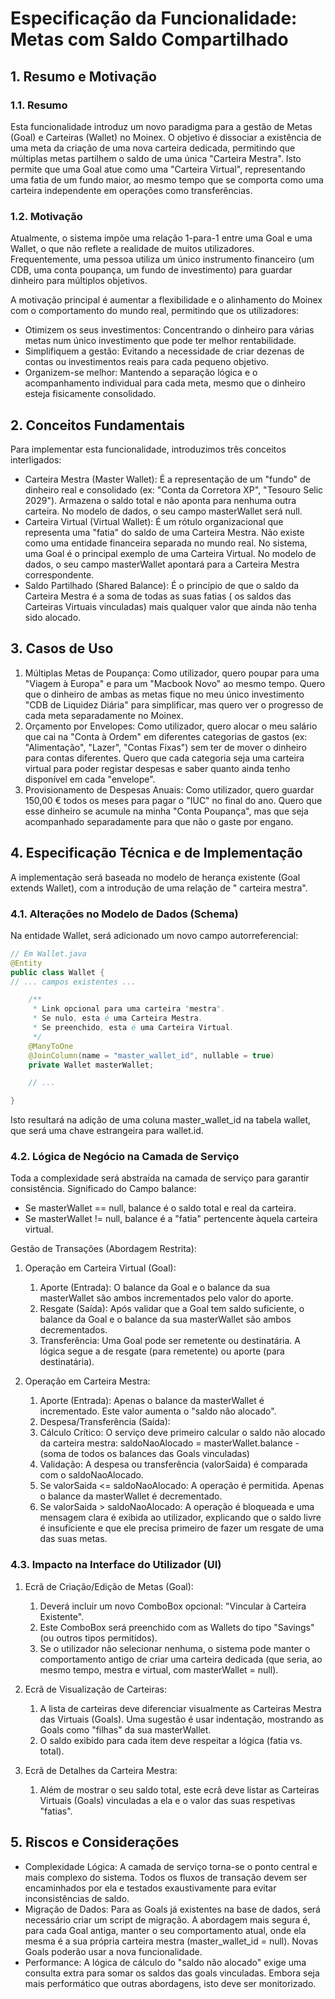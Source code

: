 # Especificação da Funcionalidade: Metas com Saldo Compartilhado
## 1. Resumo e Motivação

### 1.1. Resumo

Esta funcionalidade introduz um novo paradigma para a gestão de Metas (Goal) e Carteiras (Wallet) no Moinex. O objetivo
é dissociar a existência de uma meta da criação de uma nova carteira dedicada, permitindo que múltiplas metas partilhem
o saldo de uma única "Carteira Mestra". Isto permite que uma Goal atue como uma "Carteira Virtual", representando uma
fatia de um fundo maior, ao mesmo tempo que se comporta como uma carteira independente em operações como transferências.

### 1.2. Motivação

Atualmente, o sistema impõe uma relação 1-para-1 entre uma Goal e uma Wallet, o que não reflete a realidade de muitos
utilizadores. Frequentemente, uma pessoa utiliza um único instrumento financeiro (um CDB, uma conta poupança, um fundo
de investimento) para guardar dinheiro para múltiplos objetivos.

A motivação principal é aumentar a flexibilidade e o alinhamento do Moinex com o comportamento do mundo real, permitindo
que os utilizadores:

- Otimizem os seus investimentos: Concentrando o dinheiro para várias metas num único investimento que pode ter melhor
  rentabilidade.
- Simplifiquem a gestão: Evitando a necessidade de criar dezenas de contas ou investimentos reais para cada pequeno
  objetivo.
- Organizem-se melhor: Mantendo a separação lógica e o acompanhamento individual para cada meta, mesmo que o dinheiro
  esteja fisicamente consolidado.

## 2. Conceitos Fundamentais

Para implementar esta funcionalidade, introduzimos três conceitos interligados:

- Carteira Mestra (Master Wallet): É a representação de um "fundo" de dinheiro real e consolidado (ex: "Conta da
  Corretora XP", "Tesouro Selic 2029"). Armazena o saldo total e não aponta para nenhuma outra carteira. No modelo de
  dados, o seu campo masterWallet será null.
- Carteira Virtual (Virtual Wallet): É um rótulo organizacional que representa uma "fatia" do saldo de uma Carteira
  Mestra. Não existe como uma entidade financeira separada no mundo real. No sistema, uma Goal é o principal exemplo de
  uma Carteira Virtual. No modelo de dados, o seu campo masterWallet apontará para a Carteira Mestra correspondente.
- Saldo Partilhado (Shared Balance): É o princípio de que o saldo da Carteira Mestra é a soma de todas as suas fatias (
  os saldos das Carteiras Virtuais vinculadas) mais qualquer valor que ainda não tenha sido alocado.

## 3. Casos de Uso

1. Múltiplas Metas de Poupança: Como utilizador, quero poupar para uma "Viagem à Europa" e para um "Macbook Novo" ao
   mesmo tempo. Quero que o dinheiro de ambas as metas fique no meu único investimento "CDB de Liquidez Diária" para
   simplificar, mas quero ver o progresso de cada meta separadamente no Moinex.
2. Orçamento por Envelopes: Como utilizador, quero alocar o meu salário que cai na "Conta à Ordem" em diferentes
   categorias de gastos (ex: "Alimentação", "Lazer", "Contas Fixas") sem ter de mover o dinheiro para contas diferentes.
   Quero que cada categoria seja uma carteira virtual para poder registar despesas e saber quanto ainda tenho disponível
   em cada "envelope".
3. Provisionamento de Despesas Anuais: Como utilizador, quero guardar 150,00 € todos os meses para pagar o "IUC" no
   final do ano. Quero que esse dinheiro se acumule na minha "Conta Poupança", mas que seja acompanhado separadamente
   para que não o gaste por engano.

## 4. Especificação Técnica e de Implementação

A implementação será baseada no modelo de herança existente (Goal extends Wallet), com a introdução de uma relação de "
carteira mestra".

### 4.1. Alterações no Modelo de Dados (Schema)

Na entidade Wallet, será adicionado um novo campo autorreferencial:

```java
// Em Wallet.java
@Entity
public class Wallet {
// ... campos existentes ...

    /**
     * Link opcional para uma carteira "mestra".
     * Se nulo, esta é uma Carteira Mestra.
     * Se preenchido, esta é uma Carteira Virtual.
     */
    @ManyToOne
    @JoinColumn(name = "master_wallet_id", nullable = true)
    private Wallet masterWallet;

    // ...

}
```

Isto resultará na adição de uma coluna master_wallet_id na tabela wallet, que será uma chave estrangeira para wallet.id.

### 4.2. Lógica de Negócio na Camada de Serviço

Toda a complexidade será abstraída na camada de serviço para garantir consistência.
Significado do Campo balance:

- Se masterWallet == null, balance é o saldo total e real da carteira.
- Se masterWallet != null, balance é a "fatia" pertencente àquela carteira virtual.

Gestão de Transações (Abordagem Restrita):

1. Operação em Carteira Virtual (Goal):
    1. Aporte (Entrada): O balance da Goal e o balance da sua masterWallet são ambos incrementados pelo valor do aporte.
    2. Resgate (Saída): Após validar que a Goal tem saldo suficiente, o balance da Goal e o balance da sua masterWallet
       são ambos decrementados.
    3. Transferência: Uma Goal pode ser remetente ou destinatária. A lógica segue a de resgate (para remetente) ou
       aporte (para destinatária).

2. Operação em Carteira Mestra:
    1. Aporte (Entrada): Apenas o balance da masterWallet é incrementado. Este valor aumenta o "saldo não alocado".
    2. Despesa/Transferência (Saída):
    3. Cálculo Crítico: O serviço deve primeiro calcular o saldo não alocado da carteira mestra: saldoNaoAlocado =
       masterWallet.balance - (soma de todos os balances das Goals vinculadas)
    4. Validação: A despesa ou transferência (valorSaida) é comparada com o saldoNaoAlocado.
    5. Se valorSaida <= saldoNaoAlocado: A operação é permitida. Apenas o balance da masterWallet é decrementado.
    6. Se valorSaida > saldoNaoAlocado: A operação é bloqueada e uma mensagem clara é exibida ao utilizador, explicando
       que o saldo livre é insuficiente e que ele precisa primeiro de fazer um resgate de uma das suas metas.

### 4.3. Impacto na Interface do Utilizador (UI)

1. Ecrã de Criação/Edição de Metas (Goal):
    1. Deverá incluir um novo ComboBox opcional: "Vincular à Carteira Existente".
    2. Este ComboBox será preenchido com as Wallets do tipo "Savings" (ou outros tipos permitidos).
    3. Se o utilizador não selecionar nenhuma, o sistema pode manter o comportamento antigo de criar uma carteira
       dedicada (que seria, ao mesmo tempo, mestra e virtual, com masterWallet = null).

2. Ecrã de Visualização de Carteiras:
    1. A lista de carteiras deve diferenciar visualmente as Carteiras Mestra das Virtuais (Goals). Uma sugestão é usar
       indentação, mostrando as Goals como "filhas" da sua masterWallet.
    2. O saldo exibido para cada item deve respeitar a lógica (fatia vs. total).

3. Ecrã de Detalhes da Carteira Mestra:
    1. Além de mostrar o seu saldo total, este ecrã deve listar as Carteiras Virtuais (Goals) vinculadas a ela e o valor
       das suas respetivas "fatias".

## 5. Riscos e Considerações

- Complexidade Lógica: A camada de serviço torna-se o ponto central e mais complexo do sistema. Todos os fluxos de
  transação devem ser encaminhados por ela e testados exaustivamente para evitar inconsistências de saldo.
- Migração de Dados: Para as Goals já existentes na base de dados, será necessário criar um script de migração. A
  abordagem mais segura é, para cada Goal antiga, manter o seu comportamento atual, onde ela mesma é a sua própria
  carteira mestra (master_wallet_id = null). Novas Goals poderão usar a nova funcionalidade.
- Performance: A lógica de cálculo do "saldo não alocado" exige uma consulta extra para somar os saldos das goals
  vinculadas. Embora seja mais performático que outras abordagens, isto deve ser monitorizado.
